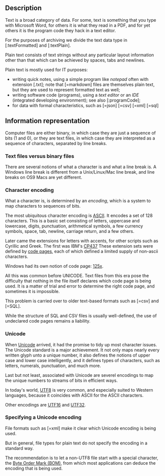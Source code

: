## Description

Text is a broad category of data.
For some, text is something that you type with Microsoft Word,
for others it is what they read in a PDF, and for yet others it is the
program code they hack in a text editor.

For the purposes of archiving we divide the text data type in 
[:textFormatted] and [:textPlain].

Plain text consists of text strings without any particular layout information
other than that which can be achieved by spaces, tabs and newlines.

Plain text is mostly used for IT purposes:

*   writing quick notes, using a simple program like *notepad*
    often with extension [.txt];
    note that [=markdown] files are themselves
    plain text, but they are used to represent formatted text as well;
*   writing software code (programs), using a *text editor* or
    an *IDE* (integrated developing environment);
    see also [:programCode];
*   for data with formal characteristics, such as 
    [=json]
    [=csv]
    [=xml]
    [=sql]

## Information representation

Computer files are either binary, in which case they are just a sequence of bits
(1 and 0), or they are text files, in which case they are interpreted as a
sequence of characters, separated by line breaks.

### Text files versus binary files

There are several notions of what a character is and what a line break is.
A Windows line break is different from a Unix/Linux/Mac line break, and line
breaks on OS9 Macs are yet different.

### Character encoding

What a character is, is determined by an *encoding*, which is a system to map
characters to sequences of bits.

The most ubiquitous character encoding is
[ASCII]({{wikipedia}}/ASCII).
It encodes a set of 128 characters.
This is a basic set consisting of letters, uppercase and lowercase,
digits, punctuation, arithmetical symbols, a few currency symbols, space, tab,
newline, carriage return, and a few others.

Later came the extensions for letters with accents, for other scripts such as
Cyrillic and Greek.
The first was IBM's [CP437]({{wikipedia}}/Code_page_437)
These extension sets were defined by
[code pages]({{wikipedia}}/ISO/IEC_8859),
each of which defined a limited supply of non-ascii characters.

Windows had its own notion of code page: 
[125x]({{wikipedia}}/Windows_code_page).

All this was common before UNICODE.
Text files from this era pose the difficulty that nothing in the file itself
declares which code page is being used. It is a matter of trial and error to
determine the right code page, and sometimes it is impossible.

This problem is carried over to older text-based formats such as 
[=csv] and 
[=SQL].

While the structure of SQL and CSV files is usually well-defined, the use of
undeclared code pages remains a liability.

### Unicode

When [Unicode]({{unicode}})
arrived, it had the promise to tidy up most character issues.
The Unicode standard is a major achievement.
It not only maps nearly every written glyph unto a unique number, it also
defines the notions of upper case and lower case intelligently, and it defines
types of characters, such as letters, numerals, punctuation, and much more.

Last but not least, associated with Unicode are severel encodings to map the
unique numbers to streams of bits in efficient ways.

In today's world, 
[UTF8]({{wikipedia}}/UTF-8)
is very common, and especially
suited to Western languages, because it coincides with ASCII for
the ASCII characters. 

Other encodings are [UTF16]({{wikipedia}}/UTF-16)
and [UTF32]({{wikipedia}}/UTF-32).

### Specifying a Unicode encoding

File formats such as [=xml] make it clear which Unicode
encoding is being used.

But in general, file types for plain text do not specify the encoding in a
standard way.

The recommendation is to let a non-UTF8 file start with a special character,
the [Byte Order Mark (BOM)]({{wikipedia}}/Byte_order_mark), from
which most applications can deduce the encoding that is being used.
